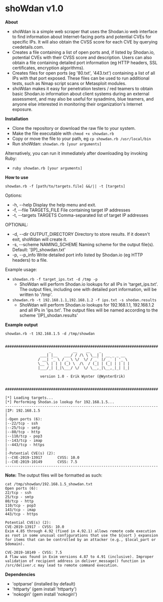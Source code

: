 # shoWdan v1.0
**About**

- shoWdan is a simple web scraper that uses the Shodan.io web interface to find information about Internet-facing ports and potential CVEs for specific IPs. It will also obtain the CVSS score for each CVE by querying cvedetails.com.
- Creates a file containing a list of open ports and, if listed by Shodan.io, potential CVEs with their CVSS score and description. Users can also obtain a file containing detailed port information (eg HTTP headers, SSL certificates, encryption algorithms).
- Creates files for open ports (eg '80.txt', '443.txt') containing a list of all IPs with that port exposed. These files can be used to run additional tests, such as Nmap script scans or Metasploit modules.
- shoWdan makes it easy for penetration testers / red teamers to obtain basic Shodan.io information about client systems during an external assessment, and may also be useful for sysadmins, blue teamers, and anyone else interested in monitoring their organization's Internet exposure.

**Installation**

- Clone the repository or download the raw file to your system.
- Make the file executable with `chmod +x showdan.rb`
- Copy or move the file to your path, eg `cp showdan.rb /usr/local/bin`
- Run shoWdan: `showdan.rb [your arguments]`

Alternatively, you can run it immediately after downloading by invoking Ruby:
- `ruby showdan.rb [your arguments]`
 
**How to use**

`showdan.rb -f [path/to/targets.file] &&/|| -t [targets]`

Options:
- -h, --help                       Display the help menu and exit.
- -f, --file    TARGETS_FILE       File containing target IP addresses
- -t, --targets TARGETS            Comma-separated list of target IP addresses

OPTIONAL:
- -d, --dir     OUTPUT_DIRECTORY   Directory to store results. If it doesn't exit, shoWdan will create it.
- -s, --scheme  NAMING_SCHEME      Naming scheme for the output file(s). Default: '[IP]_showdan.txt'
- -p, --p_info                     Write detailed port info listed by Shodan.io (eg HTTP headers) to a file.

Example usage:
- `showdan.rb -f target_ips.txt -d /tmp -p`
  - ShoWdan will perform Shodan.io lookups for all IPs in 'target_ips.txt'. The  output files, including one with detailed port information, will be written to '/tmp'.
- `showdan.rb -t 192.168.1.1,192.168.1.2 -f ips.txt -s shodan.results`
  - ShoWdan will perform Shodan.io lookups for 192.168.1.1, 192.168.1.2 and all IPs in 'ips.txt'. The output files will be named according to the scheme '[IP]_shodan.results'

**Example output**
```
showdan.rb -t 192.168.1.5 -d /tmp/showdan

 ######################################################################
                    _          __    __    _             
                ___| |__   ___/ / /\ \ \__| | __ _ _ __                                                           
               / __| '_ \ / _ \ \/  \/ / _` |/ _` | '_ \                                                          
               \__ \ | | | (_) \  /\  / (_| | (_| | | | |                                                         
               |___/_| |_|\___/ \/  \/ \__,_|\__,_|_| |_|                                                         
                                                                                                                  
                version 1.0 - Erik Wynter (@WynterErik)                                                           

 ######################################################################

[*] Loading targets...
[*] Performing Shodan.io lookup for 192.168.1.5...
----------------------------------------------------------------------
|IP: 192.168.1.5
|
|-Open ports (6):
|--22/tcp - ssh
|--25/tcp - smtp
|--80/tcp - http
|--110/tcp - pop3
|--143/tcp - imap
|--443/tcp - https
|
|-Potential CVE(s) (2):
|--CVE-2019-13917       CVSS: 10.0
|--CVE-2019-10149       CVSS: 7.5
----------------------------------------------------------------------
```
**Note:** The output files will be formatted as such:
```
cat /tmp/showdan/192.168.1.5_showdan.txt 
Open ports (6):
22/tcp - ssh
25/tcp - smtp
80/tcp - http
110/tcp - pop3
143/tcp - imap
443/tcp - https

Potential CVE(s) (2):
CVE-2019-13917 - CVSS: 10.0
Exim 4.85 through 4.92 (fixed in 4.92.1) allows remote code execution as root in some unusual configurations that use the ${sort } expansion for items that can be controlled by an attacker (e.g., $local_part or $domain).

CVE-2019-10149 - CVSS: 7.5
A flaw was found in Exim versions 4.87 to 4.91 (inclusive). Improper validation of recipient address in deliver_message() function in /src/deliver.c may lead to remote command execution.
```
**Dependencies**

- 'optparse' (installed by default)
- 'httparty' (gem install 'httparty')
- 'nokogiri' (gem install 'nokogiri')
